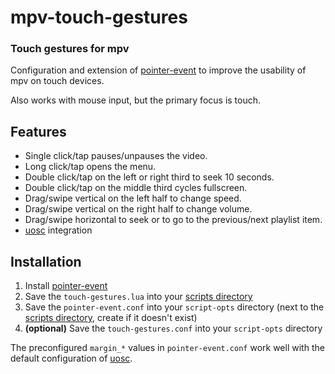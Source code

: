 # mpv-touch-gestures

### Touch gestures for mpv

Configuration and extension of [pointer-event](https://github.com/christoph-heinrich/mpv-pointer-event) to improve the usability of mpv on touch devices.

Also works with mouse input, but the primary focus is touch.

## Features

* Single click/tap pauses/unpauses the video.
* Long click/tap opens the menu.
* Double click/tap on the left or right third to seek 10 seconds.
* Double click/tap on the middle third cycles fullscreen.
* Drag/swipe vertical on the left half to change speed.
* Drag/swipe vertical on the right half to change volume.
* Drag/swipe horizontal to seek or to go to the previous/next playlist item.
* [uosc](https://github.com/tomasklaen/uosc) integration

## Installation

1. Install [pointer-event](https://github.com/christoph-heinrich/mpv-pointer-event)
2. Save the `touch-gestures.lua` into your [scripts directory](https://mpv.io/manual/stable/#script-location)
3. Save the `pointer-event.conf` into your `script-opts` directory (next to the [scripts directory](https://mpv.io/manual/stable/#script-location), create if it doesn't exist)
4. **(optional)** Save the `touch-gestures.conf` into your `script-opts` directory

The preconfigured `margin_*` values in `pointer-event.conf` work well with the default configuration of [uosc](https://github.com/tomasklaen/uosc).
